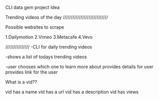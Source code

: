 CLI data gem project Idea

Trending videos of the day
////////////////////////////

Possible websites to scrape

1.Dailymotion
2.Vimeo
3.Metacafe
4.Vevo

///////////////
-CLI for daily trending videos

-shows a list of todays trending videos

-user chooses which one to learn more about
provides details for user
provides link for the user


What is a vid??

vid has a name
vid has a url
vid has a description
vid has views
